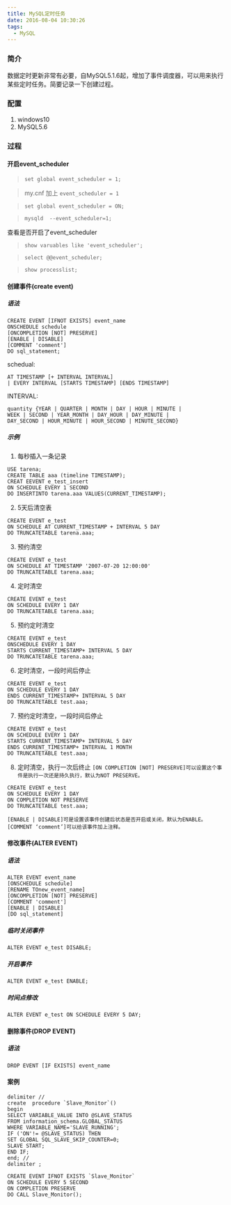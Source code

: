 ```yaml
---
title: MySQL定时任务
date: 2016-08-04 10:30:26
tags: 
  - MySQL
---
```


### 简介

数据定时更新非常有必要，自MySQL5.1.6起，增加了事件调度器，可以用来执行某些定时任务。简要记录一下创建过程。

<!-- more -->

### 配置

1. windows10
2. MySQL5.6

### 过程

#### 开启event_scheduler

> `set global event_scheduler = 1;`

> my.cnf 加上 `event_scheduler = 1`

> `set global event_scheduler = ON;`

> `mysqld  --event_scheduler=1;`

查看是否开启了event_scheduler

> `show varuables like 'event_scheduler';`

> `select @@event_scheduler;`

> `show processlist;`


#### 创建事件(create event)

##### 语法

```
CREATE EVENT [IFNOT EXISTS] event_name
ONSCHEDULE schedule
[ONCOMPLETION [NOT] PRESERVE]
[ENABLE | DISABLE]
[COMMENT 'comment']
DO sql_statement;
```

schedual:

```
AT TIMESTAMP [+ INTERVAL INTERVAL]
| EVERY INTERVAL [STARTS TIMESTAMP] [ENDS TIMESTAMP]
```

INTERVAL:

```
quantity {YEAR | QUARTER | MONTH | DAY | HOUR | MINUTE |
WEEK | SECOND | YEAR_MONTH | DAY_HOUR | DAY_MINUTE |
DAY_SECOND | HOUR_MINUTE | HOUR_SECOND | MINUTE_SECOND}
```

##### 示例

1. 每秒插入一条记录
```
USE tarena;
CREATE TABLE aaa (timeline TIMESTAMP);
CREAT EEVENT e_test_insert
ON SCHEDULE EVERY 1 SECOND
DO INSERTINTO tarena.aaa VALUES(CURRENT_TIMESTAMP);
```

2. 5天后清空表
```
CREATE EVENT e_test
ON SCHEDULE AT CURRENT_TIMESTAMP + INTERVAL 5 DAY
DO TRUNCATETABLE tarena.aaa;
```

3. 预约清空
```
CREATE EVENT e_test
ON SCHEDULE AT TIMESTAMP '2007-07-20 12:00:00'
DO TRUNCATETABLE tarena.aaa;
```

4. 定时清空
```
CREATE EVENT e_test
ON SCHEDULE EVERY 1 DAY
DO TRUNCATETABLE tarena.aaa;
```

5. 预约定时清空
```
CREATE EVENT e_test
ONSCHEDULE EVERY 1 DAY
STARTS CURRENT_TIMESTAMP+ INTERVAL 5 DAY
DO TRUNCATETABLE tarena.aaa;
```

6. 定时清空，一段时间后停止
```
CREATE EVENT e_test
ON SCHEDULE EVERY 1 DAY
ENDS CURRENT_TIMESTAMP+ INTERVAL 5 DAY
DO TRUNCATETABLE test.aaa;
```

7. 预约定时清空，一段时间后停止
```
CREATE EVENT e_test
ON SCHEDULE EVERY 1 DAY
STARTS CURRENT_TIMESTAMP+ INTERVAL 5 DAY
ENDS CURRENT_TIMESTAMP+ INTERVAL 1 MONTH
DO TRUNCATETABLE test.aaa;
```

8. 定时清空，执行一次后终止
  `[ON COMPLETION [NOT] PRESERVE]可以设置这个事件是执行一次还是持久执行，默认为NOT PRESERVE。`
```
CREATE EVENT e_test
ON SCHEDULE EVERY 1 DAY
ON COMPLETION NOT PRESERVE
DO TRUNCATETABLE test.aaa;
```

`[ENABLE | DISABLE]可是设置该事件创建后状态是否开启或关闭，默认为ENABLE。
　　[COMMENT ‘comment’]可以给该事件加上注释。`

#### 修改事件(ALTER EVENT)

##### 语法

```
ALTER EVENT event_name
[ONSCHEDULE schedule]
[RENAME TOnew_event_name]
[ONCOMPLETION [NOT] PRESERVE]
[COMMENT 'comment']
[ENABLE | DISABLE]
[DO sql_statement]
```

##### 临时关闭事件

`ALTER EVENT e_test DISABLE;`

##### 开启事件

`ALTER EVENT e_test ENABLE;`

##### 时间点修改

`ALTER EVENT e_test ON SCHEDULE EVERY 5 DAY;`

#### 删除事件(DROP EVENT)

##### 语法

`DROP EVENT [IF EXISTS] event_name`

#### 案例

```
delimiter //
create  procedure `Slave_Monitor`()
begin
SELECT VARIABLE_VALUE INTO @SLAVE_STATUS
FROM information_schema.GLOBAL_STATUS
WHERE VARIABLE_NAME='SLAVE_RUNNING';
IF ('ON'!= @SLAVE_STATUS) THEN
SET GLOBAL SQL_SLAVE_SKIP_COUNTER=0;
SLAVE START;
END IF;
end; //
delimiter ;
```


```
CREATE EVENT IFNOT EXISTS `Slave_Monitor`
ON SCHEDULE EVERY 5 SECOND
ON COMPLETION PRESERVE
DO CALL Slave_Monitor();
```